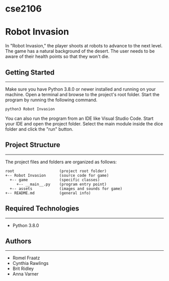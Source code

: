# cse2106
# Robot Invasion
In "Robot Invasion," the player shoots at robots to advance to the next level. The game has a natural background of the desert. The user needs to be aware of their health points so that they won't die.

## Getting Started
---
Make sure you have Python 3.8.0 or newer installed and running on your machine. Open a terminal and 
browse to the project's root folder. Start the program by running the following command.
```
python3 Robot Invasion 
```
You can also run the program from an IDE like Visual Studio Code. Start your IDE and open the 
project folder. Select the main module inside the dice folder and click the "run" button.

## Project Structure
---
The project files and folders are organized as follows:
```
root                    (project root folder)
+-- Robot Invasion      (source code for game)
  +-- game              (specific classes)
     +-- __main__.py    (program entry point)
  +-- assets            (images and sounds for game)
+-- README.md           (general info)
```

## Required Technologies
---
* Python 3.8.0

## Authors
---
* Romel Fraatz
* Cynthia Rawlings
* Brit Ridley
* Anna Varner
